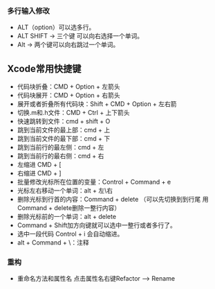 ### 多行输入修改

- ALT（option）可以选多行。
- ALT SHIFT ->  三个键 可以向右选择一个单词。  
- Alt  -> 两个键可以向右跳过一个单词。

## Xcode常用快捷键

- 代码块折叠：CMD + Option + 左箭头
- 代码块展开：CMD + Option + 右箭头
- 展开或者折叠所有代码块：Shift + CMD + Option + 左右箭
- 切换.m和.h文件：CMD + Ctrl + 上下箭头
- 快速跳转到文件：cmd + shift + O
- 跳到当前文件的最上部：cmd + 上
- 跳到当前文件的最下部：cmd + 下
- 跳到当前行的最左侧：cmd + 左
- 跳到当前行的最右侧：cmd + 右
- 左缩进 CMD + [
- 右缩进 CMD + ]
- 批量修改光标所在位置的变量：Control + Command + e
- 光标左右移动一个单词：alt + 左\右 
- 删除光标到行首的内容：Command + delete （可以先切换到到行尾 用Command + delete删除一整行内容）
- 删除光标前的一个单词：alt + delete
- Command + Shift加方向键就可以选中一整行或者多行了。
- 选中一段代码 Control + i 会自动缩进。
- alt + Command + \：注释

### 重构

- 重命名方法和属性名 点击属性名右键Refactor --> Rename
